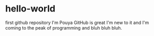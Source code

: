 # hello-world
first github repository
I'm Pouya GitHub is great I'm new to it and I'm coming to the peak of programming and bluh bluh bluh.
